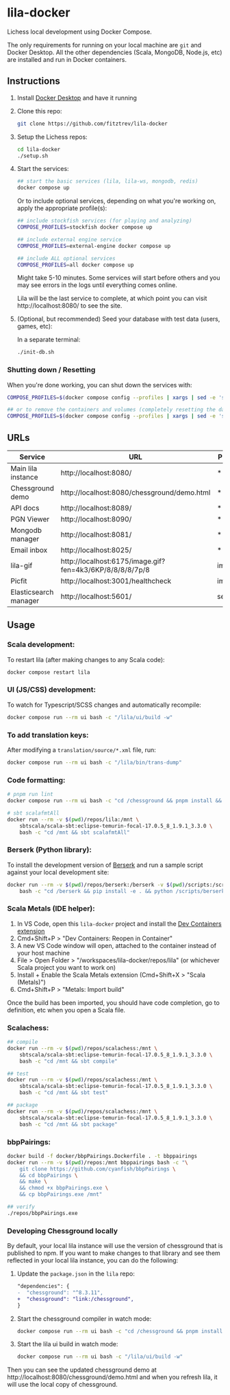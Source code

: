 # lila-docker

Lichess local development using Docker Compose.

The only requirements for running on your local machine are `git` and Docker Desktop. All the other dependencies (Scala, MongoDB, Node.js, etc) are installed and run in Docker containers.

## Instructions

1. Install [Docker Desktop](https://www.docker.com/products/docker-desktop/) and have it running

1. Clone this repo:

    ```bash
    git clone https://github.com/fitztrev/lila-docker
    ```

1. Setup the Lichess repos:

    ```bash
    cd lila-docker
    ./setup.sh
    ```

1. Start the services:

    ```bash
    ## start the basic services (lila, lila-ws, mongodb, redis)
    docker compose up
    ```

    Or to include optional services, depending on what you're working on, apply the appropriate profile(s):

    ```bash
    ## include stockfish services (for playing and analyzing)
    COMPOSE_PROFILES=stockfish docker compose up

    ## include external engine service
    COMPOSE_PROFILES=external-engine docker compose up

    ## include ALL optional services
    COMPOSE_PROFILES=all docker compose up
    ```

    Might take 5-10 minutes. Some services will start before others and you may see errors in the logs until everything comes online.

    Lila will be the last service to complete, at which point you can visit http://localhost:8080/ to see the site.

1. (Optional, but recommended) Seed your database with test data (users, games, etc):

    In a separate terminal:

    ```bash
    ./init-db.sh
    ```

### Shutting down / Resetting

When you're done working, you can shut down the services with:

```bash
COMPOSE_PROFILES=$(docker compose config --profiles | xargs | sed -e 's/ /,/g') docker compose stop

## or to remove the containers and volumes (completely resetting the database)
COMPOSE_PROFILES=$(docker compose config --profiles | xargs | sed -e 's/ /,/g') docker compose down -v
```

## URLs

| Service               | URL                                                      | Profile |
| --------------------- | -------------------------------------------------------- | ------- |
| Main lila instance    | http://localhost:8080/                                   | \*      |
| Chessground demo      | http://localhost:8080/chessground/demo.html              | \*      |
| API docs              | http://localhost:8089/                                   | \*      |
| PGN Viewer            | http://localhost:8090/                                   | \*      |
| Mongodb manager       | http://localhost:8081/                                   | \*      |
| Email inbox           | http://localhost:8025/                                   | \*      |
| lila-gif              | http://localhost:6175/image.gif?fen=4k3/6KP/8/8/8/8/7p/8 | images  |
| Picfit                | http://localhost:3001/healthcheck                        | images  |
| Elasticsearch manager | http://localhost:5601/                                   | search  |

## Usage

### Scala development:

To restart lila (after making changes to any Scala code):

```bash
docker compose restart lila
```

### UI (JS/CSS) development:

To watch for Typescript/SCSS changes and automatically recompile:

```bash
docker compose run --rm ui bash -c "/lila/ui/build -w"
```

### To add translation keys:

After modifying a `translation/source/*.xml` file, run:

```bash
docker compose run --rm ui bash -c "/lila/bin/trans-dump"
```

### Code formatting:

```bash
# pnpm run lint
docker compose run --rm ui bash -c "cd /chessground && pnpm install && pnpm run lint"

# sbt scalafmtAll
docker run --rm -v $(pwd)/repos/lila:/mnt \
    sbtscala/scala-sbt:eclipse-temurin-focal-17.0.5_8_1.9.1_3.3.0 \
    bash -c "cd /mnt && sbt scalafmtAll"
```

### Berserk (Python library):

To install the development version of [Berserk](https://github.com/lichess-org/berserk) and run a sample script against your local development site:

```bash
docker run --rm -v $(pwd)/repos/berserk:/berserk -v $(pwd)/scripts:/scripts python:latest \
    bash -c "cd /berserk && pip install -e . && python /scripts/berserk-example.py"
```

### Scala Metals (IDE helper):

1. In VS Code, open this `lila-docker` project and install the [Dev Containers extension](https://marketplace.visualstudio.com/items?itemName=ms-vscode-remote.remote-containers)
2. Cmd+Shift+P > "Dev Containers: Reopen in Container"
3. A new VS Code window will open, attached to the container instead of your host machine
4. File > Open Folder > "/workspaces/lila-docker/repos/lila" (or whichever Scala project you want to work on)
5. Install + Enable the Scala Metals extension (Cmd+Shift+X > "Scala (Metals)")
6. Cmd+Shift+P > "Metals: Import build"

Once the build has been imported, you should have code completion, go to definition, etc when you open a Scala file.

### Scalachess:

```bash
## compile
docker run --rm -v $(pwd)/repos/scalachess:/mnt \
    sbtscala/scala-sbt:eclipse-temurin-focal-17.0.5_8_1.9.1_3.3.0 \
    bash -c "cd /mnt && sbt compile"

## test
docker run --rm -v $(pwd)/repos/scalachess:/mnt \
    sbtscala/scala-sbt:eclipse-temurin-focal-17.0.5_8_1.9.1_3.3.0 \
    bash -c "cd /mnt && sbt test"

## package
docker run --rm -v $(pwd)/repos/scalachess:/mnt \
    sbtscala/scala-sbt:eclipse-temurin-focal-17.0.5_8_1.9.1_3.3.0 \
    bash -c "cd /mnt && sbt package"
```

### bbpPairings:

```bash
docker build -f docker/bbpPairings.Dockerfile . -t bbppairings
docker run --rm -v $(pwd)/repos:/mnt bbppairings bash -c "\
    git clone https://github.com/cyanfish/bbpPairings \
    && cd bbpPairings \
    && make \
    && chmod +x bbpPairings.exe \
    && cp bbpPairings.exe /mnt"

## verify
./repos/bbpPairings.exe
```

### Developing Chessground locally

By default, your local lila instance will use the version of chessground that is published to npm. If you want to make changes to that library and see them reflected in your local lila instance, you can do the following:

1. Update the `package.json` in the `lila` repo:

    ```diff
    "dependencies": {
    -  "chessground": "^8.3.11",
    +  "chessground": "link:/chessground",
    }
    ```

2. Start the chessground compiler in watch mode:

    ```bash
    docker compose run --rm ui bash -c "cd /chessground && pnpm install && pnpm run compile --watch"
    ```

3. Start the lila ui build in watch mode:

    ```bash
    docker compose run --rm ui bash -c "/lila/ui/build -w"
    ```

Then you can see the updated chessground demo at http://localhost:8080/chessground/demo.html and when you refresh lila, it will use the local copy of chessground.
